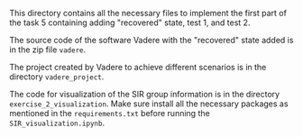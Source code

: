 This directory contains all the necessary files to implement the first part of the task 5 containing adding "recovered" state, test 1, and test 2.  

The source code of the software Vadere with the "recovered" state added is in the zip file `vadere`.  

The project created by Vadere to achieve different scenarios is in the directory `vadere_project`.  

The code for visualization of the SIR group information is in the directory `exercise_2_visualization`. Make sure install all the necessary packages as mentioned in the `requirements.txt` before running the `SIR_visualization.ipynb`.